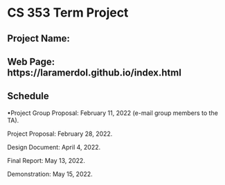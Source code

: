 # CS 353 Term Project
<h2>Project Name:  </h2> 
<h2>Web Page:  https://laramerdol.github.io/index.html </h2> 
<h2>Schedule</h2> 
<p>•Project Group Proposal: February 11, 2022 (e-mail group members to the TA). </p>
<p><p><p><p>Project Proposal: February 28, 2022.</p>
<p><p><p>Design Document: April 4, 2022.</p>
<p><p>Final Report: May 13, 2022.</p>
<p>Demonstration: May 15, 2022.</p>
